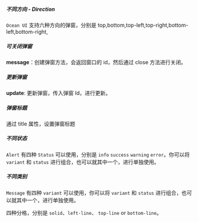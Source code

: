 ##### 不同方向 - Direction

`Ocean UI` 支持六种方向的弹窗，分别是 top,bottom,top-left,top-right,bottom-left,bottom-right,

##### 可关闭弹窗

**message**：创建弹窗方法，会返回窗口的 id，然后通过 close 方法进行关闭。

##### 更新弹窗

**update**: 更新弹窗，传入弹窗 Id，进行更新。

##### 弹窗标题

通过 title 属性，设置弹窗标题

##### 不同状态

`Alert` 有四种 `Status` 可以使用，分别是 `info` `success` `warning` `error`。你可以将 `variant` 和 `status` 进行组合，也可以就其中一个，进行单独使用。

##### 不同类别

`Message` 有四种 `variant` 可以使用，你可以将 `variant` 和 `status` 进行组合，也可以就其中一个，进行单独使用。

四种分格，分别是 `solid`、`left-line`、 `top-line` or `bottom-line`。
